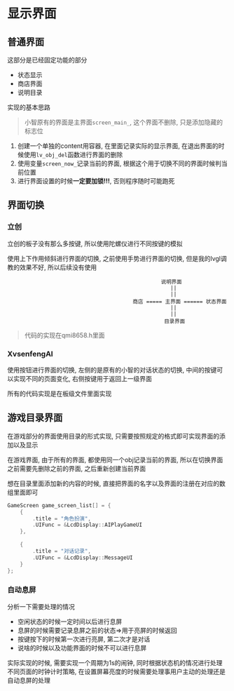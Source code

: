 # 显示界面

## 普通界面

这部分是已经固定功能的部分

+ 状态显示
+ 商店界面
+ 说明目录

实现的基本思路

> 小智原有的界面是主界面`screen_main_`, 这个界面不删除, 只是添加隐藏的标志位

1. 创建一个单独的content用容器, 在里面记录实际的显示界面, 在退出界面的时候使用`lv_obj_del`函数进行界面的删除
2. 使用变量`screen_now_`记录当前的界面, 根据这个用于切换不同的界面时候判当前位置
3. 进行界面设置的时候**一定要加锁!!!**, 否则程序随时可能跑死

## 界面切换

### 立创

立创的板子没有那么多按键, 所以使用陀螺仪进行不同按键的模拟

使用上下作用倾斜进行界面的切换, 之前使用手势进行界面的切换, 但是我的lvgl调教的效果不好, 所以后续没有使用

```
												 说明界面
													||
													||
										商店 ===== 主界面 ====== 状态界面
													||
													||
												  目录界面
```

> 代码的实现在qmi8658.h里面

### XvsenfengAI

使用按钮进行界面的切换, 左侧的是原有的小智的对话状态的切换, 中间的按键可以实现不同的页面变化, 右侧按键用于返回上一级界面

所有的代码实现是在板级文件里面实现

## 游戏目录界面

在游戏部分的界面使用目录的形式实现, 只需要按照规定的格式即可实现界面的添加以及显示

在游戏界面, 由于所有的界面, 都使用同一个obj记录当前的界面, 所以在切换界面之前需要先删除之前的界面, 之后重新创建当前界面

想在目录里面添加新的内容的时候, 直接把界面的名字以及界面的注册在对应的数组里面即可

```c
GameScreen game_screen_list[] = {
    {
        .title = "角色扮演",
        .UIFunc = &LcdDisplay::AIPlayGameUI
    },
    
    {
        .title = "对话记录",
        .UIFunc = &LcdDisplay::MessageUI
    }
};
```

### 自动息屏

分析一下需要处理的情况

+ 空闲状态的时候一定时间以后进行息屏
+ 息屏的时候需要记录息屏之前的状态=>用于亮屏的时候返回
+ 按键按下的时候第一次进行亮屏, 第二次才是对话
+ 说啥的时候以及功能界面的时候不可以进行息屏

实际实现的时候, 需要实现一个周期为1s的闹钟, 同时根据状态机的情况进行处理不同页面的时钟计时策略, 在设置屏幕亮度的时候需要处理事用户主动的处理还是自动息屏的处理

